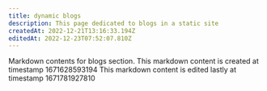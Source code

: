 ```yaml
---
title: dynamic blogs
description: This page dedicated to blogs in a static site
createdAt: 2022-12-21T13:16:33.194Z
editedAt: 2022-12-23T07:52:07.810Z
---
```


Markdown contents for blogs section.
This markdown content is created at timestamp 1671628593194
This markdown content is edited lastly at timestamp 1671781927810